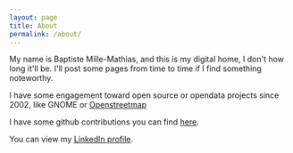 ```yaml
---
layout: page
title: About
permalink: /about/
---
```


My name is Baptiste Mille-Mathias, and this is my digital home, I don't how long it'll be.
I'll post some pages from time to time if I find something noteworthy.

I have some engagement toward open source or opendata projects since 2002, like GNOME or [Openstreetmap](https://www.openstreetmap.org/)

I have some github contributions you can find [here](https://github.com/bmillemathias?).

You can view my [LinkedIn profile](https://www.linkedin.com/in/bmillemathias/).

